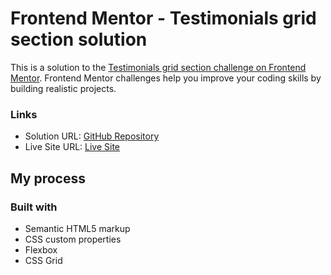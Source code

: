 # Frontend Mentor - Testimonials grid section solution

This is a solution to the [Testimonials grid section challenge on Frontend Mentor](https://www.frontendmentor.io/challenges/testimonials-grid-section-Nnw6J7Un7). Frontend Mentor challenges help you improve your coding skills by building realistic projects. 

### Links

- Solution URL: [GitHub Repository](https://github.com/AngelosVision/Testimonials-grid-section-solution)
- Live Site URL: [Live Site](https://AngelosVision.github.io/Testimonials-grid-section-solution)

## My process

### Built with

- Semantic HTML5 markup
- CSS custom properties
- Flexbox
- CSS Grid
